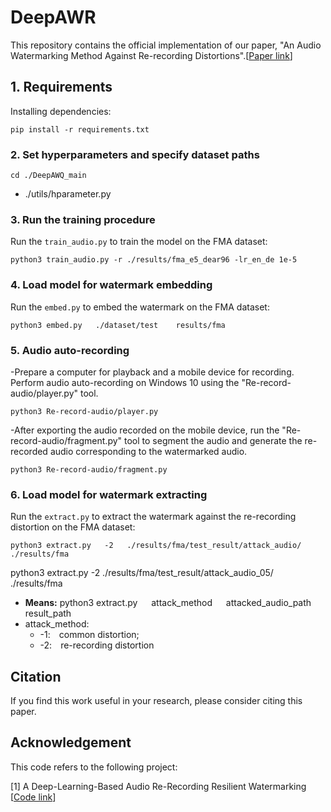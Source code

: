 # DeepAWR
This repository contains the official implementation of our paper, "An Audio Watermarking Method Against Re-recording Distortions".[[Paper link](https://doi.org/10.1016/j.patcog.2025.111366)]

## 1. Requirements

Installing dependencies:
```
pip install -r requirements.txt
```

### 2. Set hyperparameters and specify dataset paths
```
cd ./DeepAWQ_main
```
- ./utils/hparameter.py 

### 3. Run the training procedure
Run the `train_audio.py` to train the model on the FMA dataset:
```
python3 train_audio.py -r ./results/fma_e5_dear96 -lr_en_de 1e-5
```

### 4. Load model for watermark embedding
Run the `embed.py` to embed the watermark on the FMA dataset:
```
python3 embed.py   ./dataset/test    results/fma
```

### 5. Audio auto-recording
-Prepare a computer for playback and a mobile device for recording. Perform audio auto-recording on Windows 10 using the "Re-record-audio/player.py" tool. 
  ```
  python3 Re-record-audio/player.py
  ```
-After exporting the audio recorded on the mobile device, run the "Re-record-audio/fragment.py" tool to segment the audio and generate the re-recorded audio corresponding to the watermarked audio.
  ```
  python3 Re-record-audio/fragment.py
  ```

### 6. Load model for watermark extracting
Run the `extract.py` to extract the watermark against the re-recording distortion on the FMA dataset:
```
python3 extract.py   -2   ./results/fma/test_result/attack_audio/  ./results/fma
```
python3 extract.py   -2   ./results/fma/test_result/attack_audio_05/  ./results/fma
- **Means:** python3 extract.py &emsp; attack_method &emsp; attacked_audio_path &emsp; result_path
- attack_method: 
  - -1:&emsp;common distortion; 
  - -2:&emsp;re-recording distortion

## Citation
If you find this work useful in your research, please consider citing this paper.

## Acknowledgement
This code refers to the following project:

[1] A Deep-Learning-Based Audio Re-Recording Resilient Watermarking [[Code link](https://drive.google.com/drive/folders/1IBkXy9bBxaWsr4dneih_PYRX6ulphI1_?usp=share_link)]
